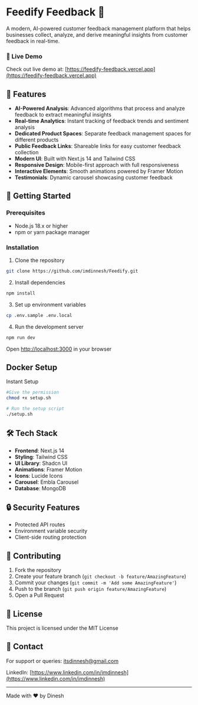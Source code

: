 # Feedify Feedback 🎯

A modern, AI-powered customer feedback management platform that helps businesses collect, analyze, and derive meaningful insights from customer feedback in real-time.

### 🎥 Live Demo

Check out live demo at: [https://feedify-feedback.vercel.app](https://feedify-feedback.vercel.app)

## 🌟 Features

- **AI-Powered Analysis**: Advanced algorithms that process and analyze feedback to extract meaningful insights
- **Real-time Analytics**: Instant tracking of feedback trends and sentiment analysis
- **Dedicated Product Spaces**: Separate feedback management spaces for different products
- **Public Feedback Links**: Shareable links for easy customer feedback collection
- **Modern UI**: Built with Next.js 14 and Tailwind CSS
- **Responsive Design**: Mobile-first approach with full responsiveness
- **Interactive Elements**: Smooth animations powered by Framer Motion
- **Testimonials**: Dynamic carousel showcasing customer feedback

## 🚀 Getting Started

### Prerequisites
- Node.js 18.x or higher
- npm or yarn package manager

### Installation

1. Clone the repository


```bash
git clone https://github.com/imdinnesh/Feedify.git
```

2. Install dependencies


```bash
npm install
```

3. Set up environment variables


```bash
cp .env.sample .env.local
```

4. Run the development server


```bash
npm run dev
```

Open [http://localhost:3000](http://localhost:3000) in your browser

## Docker Setup

Instant Setup
```bash
#Give the permission
chmod +x setup.sh
```
```bash
# Run the setup script
./setup.sh
```

## 🛠 Tech Stack

- **Frontend**: Next.js 14
- **Styling**: Tailwind CSS
- **UI Library**: Shadcn UI
- **Animations**: Framer Motion
- **Icons**: Lucide Icons
- **Carousel**: Embla Carousel
- **Database**: MongoDB

## 🔒 Security Features

- Protected API routes
- Environment variable security
- Client-side routing protection

## 🤝 Contributing

1. Fork the repository
2. Create your feature branch (`git checkout -b feature/AmazingFeature`)
3. Commit your changes (`git commit -m 'Add some AmazingFeature'`)
4. Push to the branch (`git push origin feature/AmazingFeature`)
5. Open a Pull Request

## 📝 License

This project is licensed under the MIT License

## 📧 Contact

For support or queries: itsdinnesh@gmail.com

LinkedIn: [https://www.linkedin.com/in/imdinnesh](https://www.linkedin.com/in/imdinnesh)

---
Made with ❤️ by Dinesh
